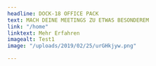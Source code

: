 ```yaml
---
headline: DOCK-18 OFFICE PACK
text: MACH DEINE MEETINGS ZU ETWAS BESONDEREM
link: "/home"
linktext: Mehr Erfahren
imagealt: Test1
image: "/uploads/2019/02/25/urGHkjyw.png"

---
```

